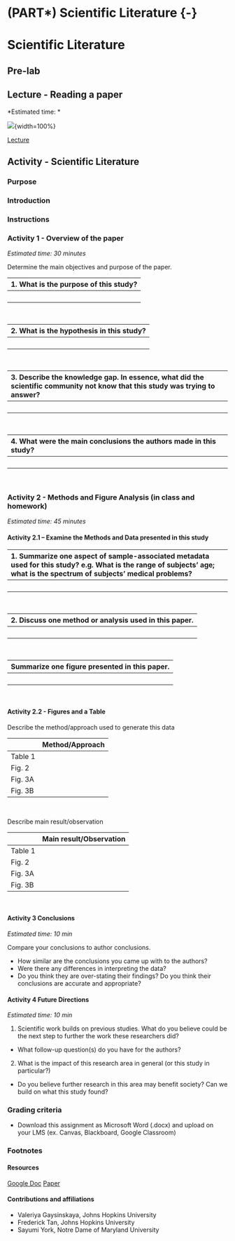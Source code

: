 
# (PART\*) Scientific Literature {-}

<!-- Set up code of OTTR Book-->



# Scientific Literature

## Pre-lab

## Lecture - Reading a paper

*Estimated time: *

![](resources/images/scientific-literature_files/figure-docx//1nGKvSYGHJu0JZLMWZiFu_iGLIC16IKlnWsVyNyjdyek_g35f391192_00.png){width=100%}

[Lecture](https://docs.google.com/presentation/d/1uuuAbg_rcfCVohaVrrxfUfszwTDqigzg34qEWfTNeR0/edit#slide=id.g35f391192_00)


## Activity - Scientific Literature

### Purpose

### Introduction

### Instructions

### Activity 1 - Overview of the paper

*Estimated time: 30 minutes*

Determine the main objectives and purpose of the paper. 

|1. What is the purpose of this study?  |
|:--|
| <br> |
<br>

|2. What is the hypothesis in this study?  |
|:--|
| <br> |
<br>

|3. Describe the knowledge gap. In essence, what did the scientific community not know that this study was trying to answer?|
|:--|
| <br> |
<br>

|4. What were the main conclusions the authors made in this study?|
|:--|
| <br> |
<br>

### Activity 2 - Methods and Figure Analysis (in class and homework)

*Estimated time: 45 minutes*

#### Activity 2.1 – Examine the Methods and Data presented in this study

|1. Summarize one aspect of sample-associated metadata used for this study? e.g. What is the range of subjects’ age; what is the spectrum of subjects’ medical problems?|
|:--|
| <br> |
<br>

|2. Discuss one method or analysis used in this paper.|
|:--|
| <br> |
<br>

|Summarize one figure presented in this paper.|
|:--|
| <br> |
<br>

#### Activity 2.2 - Figures and a Table


Describe the method/approach used to generate this data

|                  |Method/Approach|
|:-----------------|----:|
|Table 1          || 
|Fig. 2     ||
|Fig. 3A       | | 
|Fig. 3B   | |
<br>

Describe main result/observation 

|                  |Main result/Observation|
|:-------|----:|
|Table 1          || 
|Fig. 2     ||
|Fig. 3A       | | 
|Fig. 3B   | |
<br>

#### Activity 3 Conclusions

*Estimated time: 10 min* 

Compare your conclusions to author conclusions. 
- How similar are the conclusions you came up with to the authors? 
- Were there any differences in interpreting the data? 
- Do you think they are over-stating their findings? Do you think their conclusions are accurate and appropriate?

#### Activity 4 Future Directions

*Estimated time: 10 min* 

1. Scientific work builds on previous studies. What do you believe could be the next step to further the work these researchers did?
- What follow-up question(s) do you have for the authors?


2. What is the impact of this research area in general (or this study in particular?)
- Do you believe further research in this area may benefit society? Can we build on what this study found?


### Grading criteria

- Download this assignment as Microsoft Word (.docx) and upload on your LMS (ex. Canvas, Blackboard, Google Classroom)

### Footnotes

#### Resources

[Google Doc](https://docs.google.com/document/d/1Mg9DGVk0EsSfYwl8VsRHb-_QdtZqiBmhWvbhUWkQERc/edit?usp=sharing)
[Paper](https://drive.google.com/file/d/1_0Q8Wqvj2AGLAvhkfwaRB_5sYKLSr0Tx/view?usp=sharing)

#### Contributions and affiliations

- Valeriya Gaysinskaya, Johns Hopkins University
- Frederick Tan, Johns Hopkins University
- Sayumi York, Notre Dame of Maryland University



